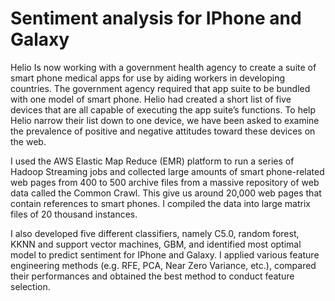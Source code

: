 # Sentiment analysis for IPhone and Galaxy
Helio Is now working with a government health agency to create a suite of smart phone medical apps for use by aiding workers in developing countries. The government agency required that app suite to be bundled with one model of smart phone. Helio had created a short list of five devices that are all capable of executing the app suite’s functions. To help Helio narrow their list down to one device, we have been asked to examine the prevalence of positive and negative attitudes toward these devices on the web.

I used the AWS Elastic Map Reduce (EMR) platform to run a series of Hadoop Streaming jobs and collected large amounts of smart phone-related web pages from 400 to 500 archive files 
from a massive repository of web data called the Common Crawl. This give us around 20,000 web pages that contain references to smart phones. I compiled the data into large matrix files of 20 thousand instances.


I also developed five different classifiers, namely C5.0, random forest, KKNN and support vector machines, GBM, and identified most optimal model to predict sentiment for IPhone and Galaxy. I applied various feature engineering methods (e.g. RFE, PCA, Near Zero Variance, etc.), compared their performances and obtained the best method to conduct feature selection.

